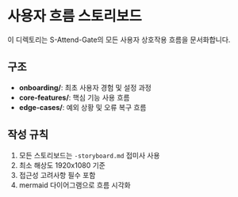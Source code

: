 # 사용자 흐름 스토리보드

이 디렉토리는 S-Attend-Gate의 모든 사용자 상호작용 흐름을 문서화합니다.

## 구조
- **onboarding/**: 최초 사용자 경험 및 설정 과정
- **core-features/**: 핵심 기능 사용 흐름
- **edge-cases/**: 예외 상황 및 오류 복구 흐름

## 작성 규칙
1. 모든 스토리보드는 `-storyboard.md` 접미사 사용
2. 최소 해상도 1920x1080 기준
3. 접근성 고려사항 필수 포함
4. mermaid 다이어그램으로 흐름 시각화
